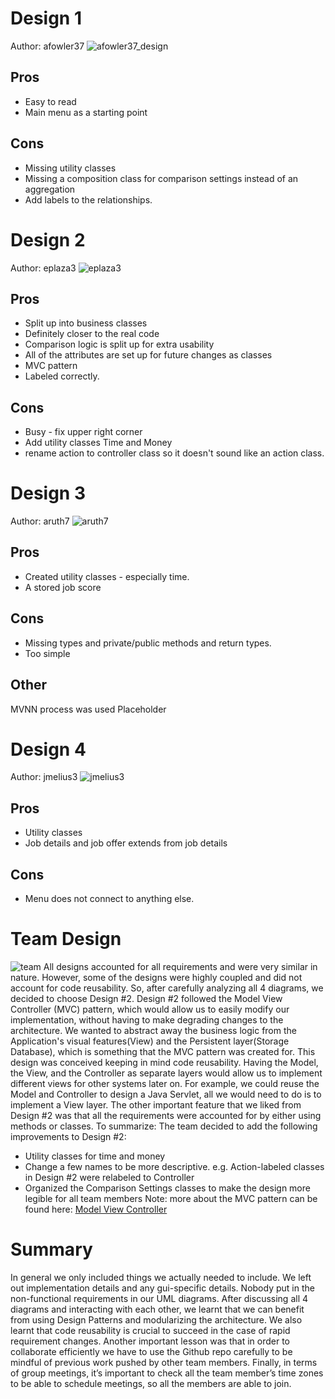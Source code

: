 # Design 1
Author: afowler37
![afowler37_design](./images/afowler37_design.jpg) 
## Pros
- Easy to read
- Main menu as a starting point
## Cons
- Missing utility classes
- Missing a composition class for comparison settings instead of an aggregation
- Add labels to the relationships.
# Design 2
Author: eplaza3
![eplaza3](./images/eplaza3.png)
## Pros
- Split up into business classes
- Definitely closer to the real code
- Comparison logic is split up for extra usability
- All of the attributes are set up for future changes as classes
- MVC pattern
- Labeled correctly.
## Cons
- Busy - fix upper right corner
- Add utility classes Time and Money
- rename action to controller class so it doesn't sound like an action class.
# Design 3
Author: aruth7
![aruth7](./images/aruth7.jpg)
## Pros
- Created utility classes - especially time. 
- A stored job score
## Cons
- Missing types and private/public methods and return types.
- Too simple
## Other
MVNN process was used
Placeholder
# Design 4
Author: jmelius3
![jmelius3](./images/jmelius3design.png)
## Pros
- Utility classes
- Job details and job offer extends from job details
## Cons
- Menu does not connect to anything else.
# Team Design
![team](./images/team.png)
All designs accounted for all requirements and were very similar in nature. However, some of the designs were highly coupled and did not account for code reusability.
So, after carefully analyzing all 4 diagrams, we decided to choose Design #2.
Design #2 followed the Model View Controller (MVC) pattern, which would allow us to easily modify our implementation, without having to make degrading changes to the architecture.
We wanted to abstract away the business logic from the Application's visual features(View) and the Persistent layer(Storage Database), which is something that the MVC pattern was created for.
This design was conceived keeping in mind code reusability. Having the Model, the View, and the Controller as separate layers would allow us to implement different views for other systems later on. For example, we could reuse the Model and Controller to design a Java Servlet, all we would need to do is to implement a View layer.
The other important feature that we liked from Design #2 was that all the requirements were accounted for by either using methods or classes.
To summarize:
The team decided to add the following improvements to Design #2:
- Utility classes for time and money
- Change a few names to be more descriptive. e.g. Action-labeled classes in Design #2 were relabeled to Controller
- Organized the Comparison Settings classes to make the design more legible for all team members
Note: more about the MVC pattern can be found here: [Model View Controller](https://en.wikipedia.org/wiki/Model%E2%80%93view%E2%80%93controller)
# Summary
In general we only included things we actually needed to include. We left out implementation details and any gui-specific details.
Nobody put in the non-functional requirements in our UML diagrams.
After discussing all 4 diagrams and interacting with each other, we learnt that we can benefit from using Design Patterns and modularizing the architecture.
We also learnt that code reusability is crucial to succeed in the case of rapid requirement changes.
Another important lesson was that in order to collaborate efficiently we have to use the Github repo carefully to be mindful of previous work pushed by other team members.
Finally, in terms of group meetings, it’s important to check all the team member’s time zones to be able to schedule meetings, so all the members are able to join.
